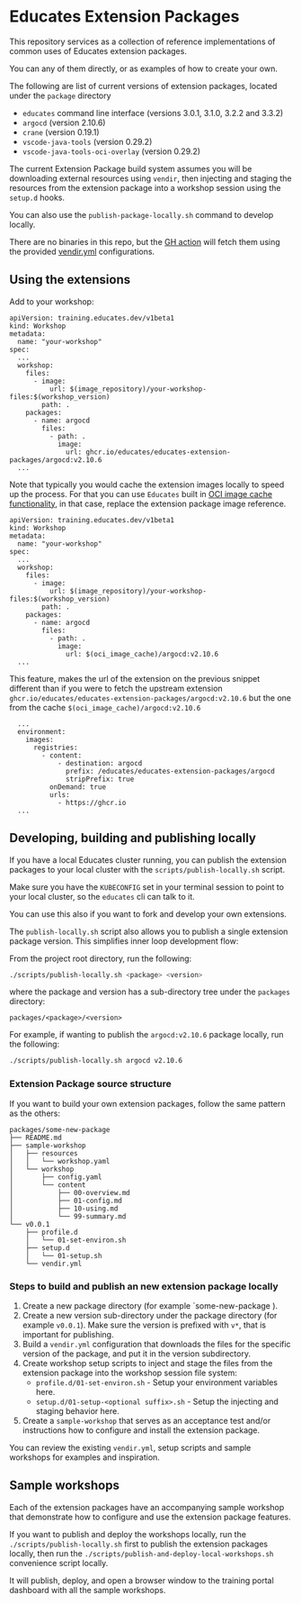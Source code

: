 # Educates Extension Packages

This repository services as a collection of reference implementations of common
uses of Educates extension packages.

You can any of them directly,
or as examples of how to create your own.

The following are list of current versions of extension packages,
located under the `package` directory

- `educates` command line interface (versions 3.0.1, 3.1.0, 3.2.2 and 3.3.2)
- `argocd` (version 2.10.6)
- `crane` (version 0.19.1)
- `vscode-java-tools` (version 0.29.2)
- `vscode-java-tools-oci-overlay` (version 0.29.2)

The current Extension Package build system assumes you will be downloading external
resources using `vendir`, then injecting and staging the resources from the extension package
into a workshop session using the `setup.d` hooks.

You can also use the `publish-package-locally.sh` command to develop locally.

There are no binaries in this repo, but the [GH action](.github/workflows/publish-packages.yaml) will fetch them using
the provided [vendir.yml](./vendir.yml) configurations.

## Using the extensions

Add to your workshop:

```
apiVersion: training.educates.dev/v1beta1
kind: Workshop
metadata:
  name: "your-workshop"
spec:
  ...
  workshop:
    files:
      - image:
          url: $(image_repository)/your-workshop-files:$(workshop_version)
        path: .
    packages:
      - name: argocd
        files:
          - path: .
            image:
              url: ghcr.io/educates/educates-extension-packages/argocd:v2.10.6
  ...
```

Note that typically you would cache the extension images locally to speed up the process. For that you can use `Educates`
built in [OCI image cache functionality](https://docs.educates.dev/custom-resources/workshop-definition#shared-oci-image-cache),
in that case, replace the extension package image reference.

```
apiVersion: training.educates.dev/v1beta1
kind: Workshop
metadata:
  name: "your-workshop"
spec:
  ...
  workshop:
    files:
      - image:
          url: $(image_repository)/your-workshop-files:$(workshop_version)
        path: .
    packages:
      - name: argocd
        files:
          - path: .
            image:
              url: $(oci_image_cache)/argocd:v2.10.6
  ...
```

This feature, makes the url of the extension on the previous snippet different than if you were to fetch the upstream
extension `ghcr.io/educates/educates-extension-packages/argocd:v2.10.6` but the one from the cache `$(oci_image_cache)/argocd:v2.10.6`

```
  ...
  environment:
    images:
      registries:
        - content:
            - destination: argocd
              prefix: /educates/educates-extension-packages/argocd
              stripPrefix: true
          onDemand: true
          urls:
            - https://ghcr.io
  ...
```

## Developing, building and publishing locally

If you have a local Educates cluster running,
you can publish the extension packages to your local cluster with the
`scripts/publish-locally.sh` script.

Make sure you have the `KUBECONFIG` set in your terminal session to point to your local cluster,
so the `educates` cli can talk to it.

You can use this also if you want to fork and develop your own extensions.

The `publish-locally.sh` script also allows you to publish a single extension package version.
This simplifies inner loop development flow:

From the project root directory, run the following:

```bash
./scripts/publish-locally.sh <package> <version>
```

where the package and version has a sub-directory tree under the `packages` directory:

`packages/<package>/<version>`

For example, if wanting to publish the `argocd:v2.10.6` package locally, run the following:

```bash
./scripts/publish-locally.sh argocd v2.10.6
```

### Extension Package source structure

If you want to build your own extension packages,
follow the same pattern as the others:

```no-highlight
packages/some-new-package
├── README.md
├── sample-workshop
│   ├── resources
│   │   └── workshop.yaml
│   └── workshop
│       ├── config.yaml
│       └── content
│           ├── 00-overview.md
│           ├── 01-config.md
│           ├── 10-using.md
│           └── 99-summary.md
└── v0.0.1
    ├── profile.d
    │   └── 01-set-environ.sh
    ├── setup.d
    │   └── 01-setup.sh
    └── vendir.yml
  ```

### Steps to build and publish an new extension package locally

1.  Create a new package directory (for example `some-new-package ).
2.  Create a new version sub-directory under the package directory (for example `v0.0.1`).
    Make sure the version is prefixed with `v*`, that is important for publishing.
3.  Build a `vendir.yml` configuration that downloads the files for the specific version
    of the package, and put it in the version subdirectory.
4.  Create workshop setup scripts to inject and stage the files from the extension package
    into the workshop session file system:
    - `profile.d/01-set-environ.sh` - Setup your environment variables here.
    - `setup.d/01-setup-<optional suffix>.sh` - Setup the injecting and staging behavior here.
5.  Create a `sample-workshop` that serves as an acceptance test and/or instructions how
    to configure and install the extension package.

You can review the existing `vendir.yml`, setup scripts and sample workshops for examples and inspiration.

## Sample workshops

Each of the extension packages have an accompanying sample workshop
that demonstrate how to configure and use the extension package features.

If you want to publish and deploy the workshops locally,
run the `./scripts/publish-locally.sh` first to publish the extension packages locally,
then run the `./scripts/publish-and-deploy-local-workshops.sh` convenience script locally.

It will publish, deploy, and open a browser window to the training portal dashboard
with all the sample workshops.

